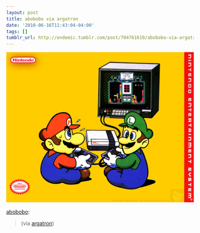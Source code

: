```yaml
---
layout: post
title: abobobo via argatron
date: '2010-06-16T11:43:04-04:00'
tags: []
tumblr_url: http://endemic.tumblr.com/post/704761619/abobobo-via-argatron
---
```

 ![](/tumblr_files/tumblr_l3mcb5cs2V1qbtx6ko1_1280.jpg)  

[abobobo](http://abobobo.tumblr.com/post/685569197/via-argatron):

> (via [argatron](http://argatron.tumblr.com/))
